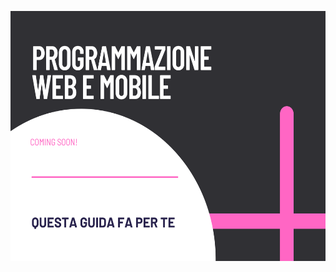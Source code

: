 <p align="center">
<img height="400" weight="700" style="align:center" src="https://github.com/fralabi/images/blob/main/COMPUTER_ENGINEERING/PROGRAMMAZIONE%20WEB%20E%20MOBILE.png">
</p>
